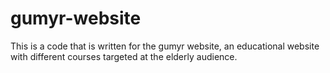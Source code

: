 # gumyr-website
This is a code that is written for the gumyr website, an educational website with different courses targeted at the elderly audience.
